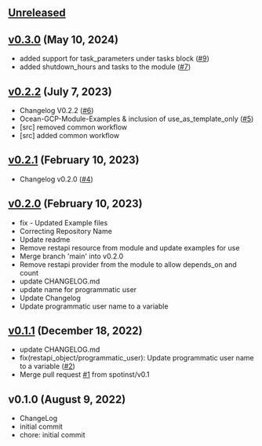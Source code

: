 <a name="unreleased"></a>
## [Unreleased]



<a name="v0.3.0"></a>
## [v0.3.0] (May 10, 2024)

- added support for task_parameters under tasks block ([#9](https://github.com/spotinst/terraform-spotinst-ocean-gcp-k8s/issues/9))
- added shutdown_hours and tasks to the module ([#7](https://github.com/spotinst/terraform-spotinst-ocean-gcp-k8s/issues/7))


<a name="v0.2.2"></a>
## [v0.2.2] (July 7, 2023)

- Changelog V0.2.2 ([#6](https://github.com/spotinst/terraform-spotinst-ocean-gcp-k8s/issues/6))
- Ocean-GCP-Module-Examples & inclusion of use_as_template_only  ([#5](https://github.com/spotinst/terraform-spotinst-ocean-gcp-k8s/issues/5))
- [src] removed common workflow
- [src] added common workflow


<a name="v0.2.1"></a>
## [v0.2.1] (February 10, 2023)

- Changelog v0.2.0 ([#4](https://github.com/spotinst/terraform-spotinst-ocean-gcp-k8s/issues/4))


<a name="v0.2.0"></a>
## [v0.2.0] (February 10, 2023)

- fix - Updated Example files
- Correcting Repository Name
- Update readme
- Remove restapi resource from module and update examples for use
- Merge branch 'main' into v0.2.0
- Remove restapi provider from the module to allow depends_on and count
- update CHANGELOG.md
- update name for programmatic user
- Update Changelog
- Update programmatic user name to a variable


<a name="v0.1.1"></a>
## [v0.1.1] (December 18, 2022)

- update CHANGELOG.md
- fix(restapi_object/programmatic_user): Update programmatic user name to a variable ([#2](https://github.com/spotinst/terraform-spotinst-ocean-gcp-k8s/issues/2))
- Merge pull request [#1](https://github.com/spotinst/terraform-spotinst-ocean-gcp-k8s/issues/1) from spotinst/v0.1


<a name="v0.1.0"></a>
## v0.1.0 (August 9, 2022)

- ChangeLog
- initial commit
- chore: initial commit


[Unreleased]: https://github.com/spotinst/terraform-spotinst-ocean-gcp-k8s/compare/v0.3.0...HEAD
[v0.3.0]: https://github.com/spotinst/terraform-spotinst-ocean-gcp-k8s/compare/v0.2.2...v0.3.0
[v0.2.2]: https://github.com/spotinst/terraform-spotinst-ocean-gcp-k8s/compare/v0.2.1...v0.2.2
[v0.2.1]: https://github.com/spotinst/terraform-spotinst-ocean-gcp-k8s/compare/v0.2.0...v0.2.1
[v0.2.0]: https://github.com/spotinst/terraform-spotinst-ocean-gcp-k8s/compare/v0.1.1...v0.2.0
[v0.1.1]: https://github.com/spotinst/terraform-spotinst-ocean-gcp-k8s/compare/v0.1.0...v0.1.1
